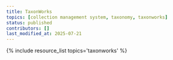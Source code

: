 ```yaml
---
title: TaxonWorks
topics: [collection management system, taxonomy, taxonworks]
status: published
contributors: []
last_modified_at: 2025-07-21
---
```


{% include resource_list topics='taxonworks' %}
